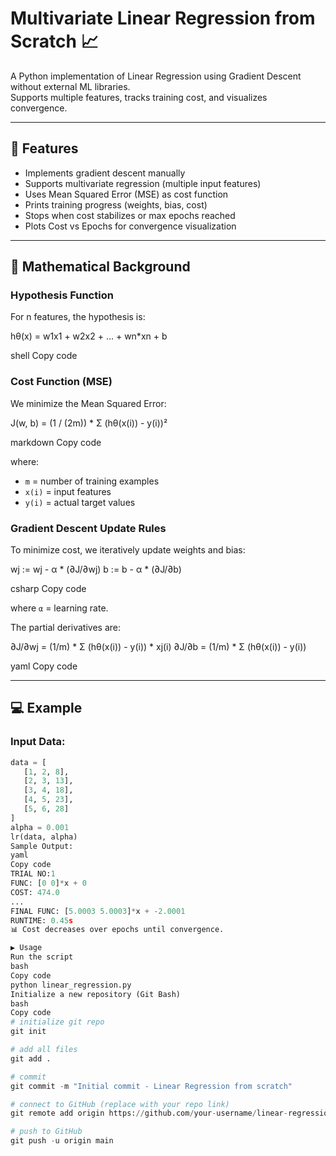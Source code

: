 # Multivariate Linear Regression from Scratch 📈  

A Python implementation of Linear Regression using Gradient Descent without external ML libraries.  
Supports multiple features, tracks training cost, and visualizes convergence.  

---

## 📌 Features
- Implements gradient descent manually  
- Supports multivariate regression (multiple input features)  
- Uses Mean Squared Error (MSE) as cost function  
- Prints training progress (weights, bias, cost)  
- Stops when cost stabilizes or max epochs reached  
- Plots Cost vs Epochs for convergence visualization  

---

## 📐 Mathematical Background  

### Hypothesis Function  
For n features, the hypothesis is:  

hθ(x) = w1x1 + w2x2 + ... + wn*xn + b

shell
Copy code

### Cost Function (MSE)  
We minimize the Mean Squared Error:  

J(w, b) = (1 / (2m)) * Σ (hθ(x(i)) - y(i))²

markdown
Copy code

where:  
- `m` = number of training examples  
- `x(i)` = input features  
- `y(i)` = actual target values  

### Gradient Descent Update Rules  
To minimize cost, we iteratively update weights and bias:  

wj := wj - α * (∂J/∂wj)
b := b - α * (∂J/∂b)

csharp
Copy code

where `α` = learning rate.  

The partial derivatives are:  

∂J/∂wj = (1/m) * Σ (hθ(x(i)) - y(i)) * xj(i)
∂J/∂b = (1/m) * Σ (hθ(x(i)) - y(i))

yaml
Copy code

---

## 💻 Example  

### Input Data:  
```python
data = [
   [1, 2, 8],
   [2, 3, 13],
   [3, 4, 18],
   [4, 5, 23],
   [5, 6, 28]
]
alpha = 0.001
lr(data, alpha)
Sample Output:
yaml
Copy code
TRIAL NO:1  
FUNC: [0 0]*x + 0  
COST: 474.0  
...  
FINAL FUNC: [5.0003 5.0003]*x + -2.0001  
RUNTIME: 0.45s
📊 Cost decreases over epochs until convergence.

▶️ Usage
Run the script
bash
Copy code
python linear_regression.py
Initialize a new repository (Git Bash)
bash
Copy code
# initialize git repo
git init

# add all files
git add .

# commit
git commit -m "Initial commit - Linear Regression from scratch"

# connect to GitHub (replace with your repo link)
git remote add origin https://github.com/your-username/linear-regression-scratch.git

# push to GitHub
git push -u origin main

